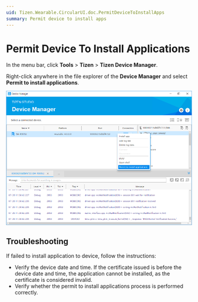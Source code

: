 ```yaml
---
uid: Tizen.Wearable.CircularUI.doc.PermitDeviceToInstallApps
summary: Permit device to install apps
---
```


# Permit Device To Install Applications

In the menu bar, click **Tools** > **Tizen** > **Tizen Device Manager**.

Right-click anywhere in the file explorer of the **Device Manager** and select **Permit to install applications**.

![Device Manager](data/DeviceManager.png)

## Troubleshooting

If failed to install application to device, follow the instructions:
- Verify the device date and time.
   If the certificate issued is before the device date and time, the application cannot be installed, as the certificate is considered invalid.
- Verify whether the permit to install applications process is performed correctly.
